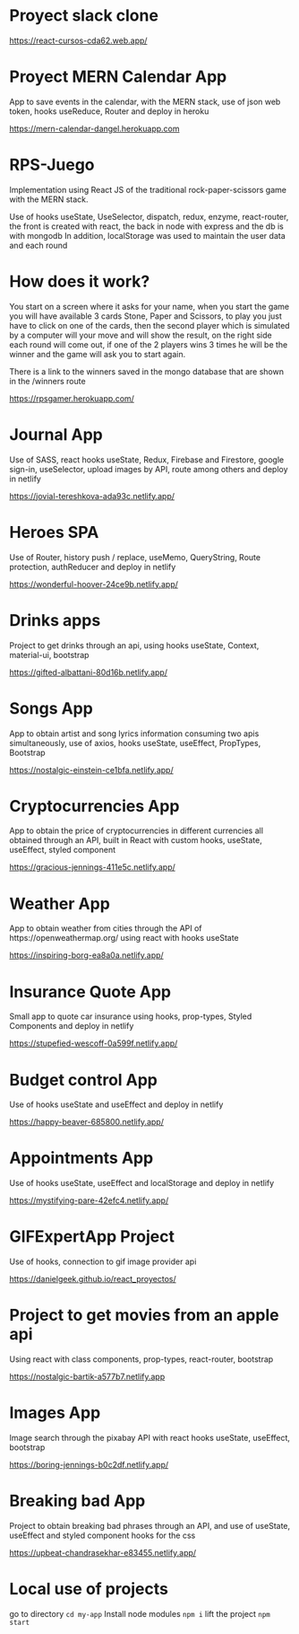 # Proyect slack clone
https://react-cursos-cda62.web.app/

# Proyect MERN Calendar App

<p>App to save events in the calendar, with the MERN stack, use of json web token, hooks useReduce, Router and deploy in heroku </p>

https://mern-calendar-dangel.herokuapp.com

# RPS-Juego

<p>Implementation using React JS of the traditional rock-paper-scissors game with the MERN stack.</p>

<p>Use of hooks useState, UseSelector, dispatch, redux, enzyme, react-router, the front is created with react, the back in node with express and the db is with mongodb
In addition, localStorage was used to maintain the user data and each round<p>

# How does it work?

<p>You start on a screen where it asks for your name, when you start the game you will have available 3 cards Stone, Paper and Scissors, to play you just have to click on one of the cards, then the second player which is simulated by a computer will your move and will show the result, on the right side each round will come out, if one of the 2 players wins 3 times he will be the winner and the game will ask you to start again.</p>

<p>There is a link to the winners saved in the mongo database that are shown in the /winners route</p>

https://rpsgamer.herokuapp.com/

# Journal App <br>

<p>Use of SASS, react hooks useState, Redux, Firebase and Firestore, google sign-in, useSelector, upload images by API, route among others and deploy in netlify </p>

https://jovial-tereshkova-ada93c.netlify.app/

# Heroes SPA <br>

<p>Use of Router, history push / replace, useMemo, QueryString, Route protection, authReducer and deploy in netlify </p>

https://wonderful-hoover-24ce9b.netlify.app/

# Drinks apps

<p>Project to get drinks through an api, using hooks useState, Context, material-ui, bootstrap</p>

https://gifted-albattani-80d16b.netlify.app/

# Songs App

<p>App to obtain artist and song lyrics information consuming two apis simultaneously, use of axios, hooks useState, useEffect, PropTypes, Bootstrap </p>

https://nostalgic-einstein-ce1bfa.netlify.app/

# Cryptocurrencies App

<p>App to obtain the price of cryptocurrencies in different currencies all obtained through an API, built in React with custom hooks, useState, useEffect, styled component

https://gracious-jennings-411e5c.netlify.app/

# Weather App

<p>App to obtain weather from cities through the API of https://openweathermap.org/ using react with hooks useState</p>

https://inspiring-borg-ea8a0a.netlify.app/

# Insurance Quote App <br>

<p>Small app to quote car insurance using hooks, prop-types, Styled Components and deploy in netlify </p>

https://stupefied-wescoff-0a599f.netlify.app/

# Budget control App <br>

<p>Use of hooks useState and useEffect and deploy in netlify</p>

https://happy-beaver-685800.netlify.app/

# Appointments App <br>

<p>Use of hooks useState, useEffect and localStorage and deploy in netlify</p>

https://mystifying-pare-42efc4.netlify.app/

# GIFExpertApp Project <br>

<p>Use of hooks, connection to gif image provider api</p>

https://danielgeek.github.io/react_proyectos/

# Project to get movies from an apple api

<p>Using react with class components, prop-types, react-router, bootstrap</p>

https://nostalgic-bartik-a577b7.netlify.app

# Images App

<p>Image search through the pixabay API with react hooks useState, useEffect, bootstrap</p>

https://boring-jennings-b0c2df.netlify.app/

# Breaking bad App

<p>Project to obtain breaking bad phrases through an API, and use of useState, useEffect and styled component hooks for the css</p>

https://upbeat-chandrasekhar-e83455.netlify.app/

# Local use of projects

go to directory
`cd my-app`
Install node modules
`npm i`
lift the project
`npm start`

